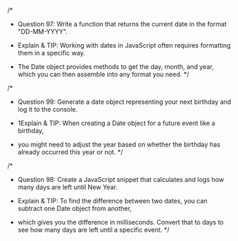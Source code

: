 /*
* Question 97: Write a function that returns the current date in the format "DD-MM-YYYY".

* Explain & TIP: Working with dates in JavaScript often requires formatting them in a specific way. 
* The Date object provides methods to get the day, month, and year, which you can then assemble into any format you need.
*/

/*
* Question 99: Generate a date object representing your next birthday and log it to the console.

* 1Explain & TIP: When creating a Date object for a future event like a birthday, 
* you might need to adjust the year based on whether the birthday has already occurred this year or not.
*/

/*
* Question 98: Create a JavaScript snippet that calculates and logs how many days are left until New Year.

* Explain & TIP: To find the difference between two dates, you can subtract one Date object from another, 
* which gives you the difference in milliseconds. Convert that to days to see how many days are left until a specific event.
*/